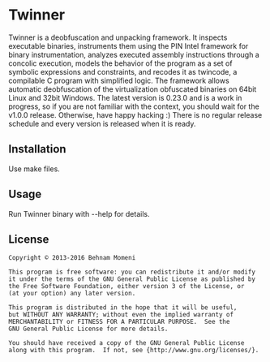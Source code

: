 # Twinner

Twinner is a deobfuscation and unpacking framework.
It inspects executable binaries, instruments them using the PIN Intel framework for binary instrumentation, analyzes executed assembly instructions through a concolic execution, models the behavior of the program as a set of symbolic expressions and constraints, and recodes it as twincode, a compilable C program with simplified logic.
The framework allows automatic deobfuscation of the virtualization obfuscated binaries on 64bit Linux and 32bit Windows.
The latest version is 0.23.0 and is a work in progress, so if you are not familiar with the context, you should wait for the v1.0.0 release. Otherwise, have happy hacking :) There is no regular release schedule and every version is released when it is ready.

## Installation

Use make files.

## Usage

Run Twinner binary with --help for details.

## License
    Copyright © 2013-2016 Behnam Momeni

    This program is free software: you can redistribute it and/or modify
    it under the terms of the GNU General Public License as published by
    the Free Software Foundation, either version 3 of the License, or
    (at your option) any later version.

    This program is distributed in the hope that it will be useful,
    but WITHOUT ANY WARRANTY; without even the implied warranty of
    MERCHANTABILITY or FITNESS FOR A PARTICULAR PURPOSE.  See the
    GNU General Public License for more details.

    You should have received a copy of the GNU General Public License
    along with this program.  If not, see {http://www.gnu.org/licenses/}.
